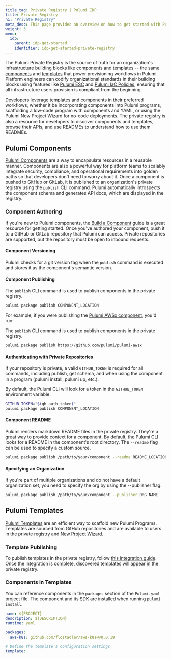 ```yaml
---
title_tag: Private Registry | Pulumi IDP
title: Private Registry
h1: "Private Registry"
meta_desc: This page provides an overview on how to get started with Pulumi IDP.
weight: 3
menu:
  idp:
    parent: idp-get-started
    identifier: idp-get-started-private-registry
---
```


The Pulumi Private Registry is the source of truth for an organization's infrastructure building blocks like components and templates -- the same [components](/docs/iac/concepts/resources/components/) and [templates](/docs/pulumi-cloud/developer-portals/templates/) that power provisioning workflows in Pulumi. Platform engineers can codify organizational standards in their building blocks using features like [Pulumi ESC](/docs/esc/) and [Pulumi IaC Policies](/docs/insights/get-started/add-policies/), ensuring that all infrastructure users provision is compliant from the beginning.

Developers leverage templates and components in their preferred workflows, whether it be incorporating components into Pulumi programs, scaffolding a low-code program with components and YAML, or using the Pulumi New Project Wizard for no-code deployments. The private registry is also a resource for developers to discover components and templates, browse their APIs, and use READMEs to understand how to use them READMEs.

## Pulumi Components

[Pulumi Components](/docs/iac/concepts/resources/components/) are a way to encapsulate resources in a reusable manner. Components are also a powerful way for platform teams to scalably integrate security, compliance, and operational requirements into golden paths so that developers don't need to worry about it. Once a component is pushed to GitHub or GitLab, it is published to an organization's private registry using the `publish` CLI command. Pulumi automatically introspects the component schema and generates API docs, which are displayed in the registry.

### Component Authoring

If you're new to Pulumi components, the [Build a Component](/docs/iac/using-pulumi/extending-pulumi/build-a-component/) guide is a great resource for getting started. Once you've authored your component, push it to a GitHub or GitLab repository that Pulumi can access. Private repositories are supported, but the repository must be open to inbound requests.

#### Component Versioning

Pulumi checks for a git version tag when the `publish` command is executed and stores it as the component's semantic version.

#### Component Publishing

The `publish` CLI command is used to publish components in the private registry.

```bash
pulumi package publish COMPONENT_LOCATION
```

For example, if you were publishing the [Pulumi AWSx component](https://github.com/pulumi/pulumi-awsx), you'd run:

The `publish` CLI command is used to publish components in the private registry.

```bash
pulumi package publish https://github.com/pulumi/pulumi-awsx
```

#### Authenticating with Private Repositories

 If your repository is private, a valid `GITHUB_TOKEN` is required for all commands, including publish, get schema, and when using the component in a program (pulumi install, pulumi up, etc.).

 By default, the Pulumi CLI will look for a token in the `GITHUB_TOKEN` environment variable.

```bash
GITHUB_TOKEN="$(gh auth token)"
pulumi package publish COMPONENT_LOCATION
```

#### Component README

Pulumi renders markdown README files in the private registry. They're a great way to provide context for a component. By default, the Pulumi CLI looks for a README in the component's root directory. The `--readme` flag can be used to specify a custom source.

```bash
pulumi package publish /path/to/your/component --readme README_LOCATION
```

#### Specifying an Organization

If you're part of multiple organizations and do not have a default organization set, you need to specify the org by using the --publisher flag.

```bash
pulumi package publish /path/to/your/component --publisher ORG_NAME
```

## Pulumi Templates

[Pulumi Templates](https://www.pulumi.com/docs/pulumi-cloud/developer-portals/templates/#defining-an-organization-template) are an efficient way to scaffold new Pulumi Programs. Templates are sourced from GitHub repositories and are available to users in the private registry and [New Project Wizard](https://www.pulumi.com/docs/pulumi-cloud/developer-portals/new-project-wizard/).

### Template Publishing

To publish templates in the private registry, follow [this integration guide](https://www.pulumi.com/docs/pulumi-cloud/developer-portals/templates/#prerequisites). Once the integration is complete, discovered templates will appear in the private registry.

### Components in Templates

You can reference components in the `packages` section of the `Pulumi.yaml` project file. The component and its SDK are installed when running `pulumi install`.

```yaml
name: ${PROJECT}
description: ${DESCRIPTION}
runtime: yaml

packages:
  aws-k8s: github.com/flostadler/aws-k8s@v0.0.19

# Define the template's configuration settings
template:
```
